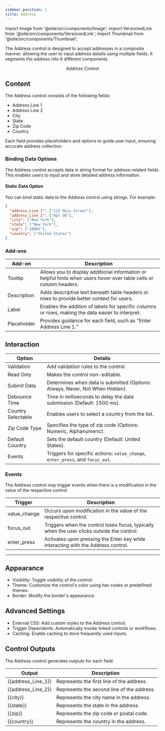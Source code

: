 ```yaml
---
sidebar_position: 1
title: Address
---
```


import Image from '@site/src/components/Image';
import VersionedLink from '@site/src/components/VersionedLink';
import Thumbnail from '@site/src/components/Thumbnail';

The Address control is designed to accept addresses in a composite manner, allowing the user to input address details using multiple fields. It segments the address into 6 different components.

<figure>
  <Thumbnail src="/img/reference/controls/address/preview.jpeg" alt="Address Control" />
  <figcaption align="center"><i>Address Control</i></figcaption>
</figure>


## Content

The Address control consists of the following fields:

- Address Line 1
- Address Line 2
- City
- State
- Zip Code
- Country

Each field provides placeholders and options to guide user input, ensuring accurate address collection.

### Binding Data Options

The Address control accepts data in string format for address-related fields. This enables users to input and store detailed address information.

#### Static Data Option

You can bind static data to the Address control using strings. For example:

```json
{
  "address_Line_1": ["123 Main Street"],
  "address_Line_2": ["Apt 5B"],
  "city": ["New York"],
  "state": ["New York"],
  "zip": ["10001"],
  "country": ["United States"]
}
```

### Add-ons


| Add-on                         | Description                                                                                                                                                                   |
|--------------------------------|-------------------------------------------------------------------------------------------------------------------------------------------------------------------------------|
| Tooltip                    | Allows you to display additional information or helpful hints when users hover over table cells or column headers.                                                             |
| Description                | Adds descriptive text beneath table headers or rows to provide better context for users.                                                                                      |
| Label                      | Enables the addition of labels for specific columns or rows, making the data easier to interpret.                                                                             |
|   Placeholder | Provides guidance for each field, such as "Enter Address Line 1." |



## Interaction

<figure>
  <Thumbnail src="/img/reference/controls/address/interaction.jpg" alt="Address Control" />
</figure>


| Option            | Details                                                                                 |
|-----------------------|---------------------------------------------------------------------------------------------|
| Validation        | Add validation rules to the control.                                                       |
| Read Only         | Makes the control non-editable.                                                            |
| Submit Data       | Determines when data is submitted (Options: Always, Never, Not When Hidden).                                        |
| Debounce Time     | Time in milliseconds to delay the data submission (Default: 1500 ms).                      |
| Country Selectable| Enables users to select a country from the list.                                           |
| Zip Code Type     | Specifies the type of zip code (Options: Numeric, Alphanumeric).                                         |
| Default Country   | Sets the default country (Default: United States).                                         |
| Events            | Triggers for specific actions: `value_change`, `enter_press`, and `focus_out`.                  |

### Events

The Address control may trigger events when there is a modification in the value of the respective control.

| Trigger      | Description                                                                                      |
|--------------|----------------------------------------------------------------------------------------------|
| value_change | Occurs upon modification in the value of the respective control.                              |
| focus_out    | Triggers when the control loses focus, typically when the user clicks outside the control.   |
| enter_press  | Activates upon pressing the Enter key while interacting with the Address control.          |

---

<figure>
  <Thumbnail src="/img/reference/controls/address/app-adv.jpg" alt="Address Control" />
</figure>

## Appearance

- Visibility: Toggle visibility of the control.
- Theme: Customize the control's color using hex codes or predefined themes.
- Border: Modify the border's appearance.

## Advanced Settings

- External CSS: Add custom styles to the Address control.
- Trigger Dependents: Automatically invoke linked controls or workflows.
- Caching: Enable caching to store frequently used inputs.

## Control Outputs

The Address control generates outputs for each field:

| Output               | Description                                      |
|----------------------|--------------------------------------------------|
| {{address_Line_1}}   | Represents the first line of the address.        |
| {{address_Line_2}}   | Represents the second line of the address.       |
| {{city}}             | Represents the city name in the address.         |
| {{state}}            | Represents the state in the address.             |
| {{zip}}              | Represents the zip code or postal code.          |
| {{country}}          | Represents the country in the address.           |

